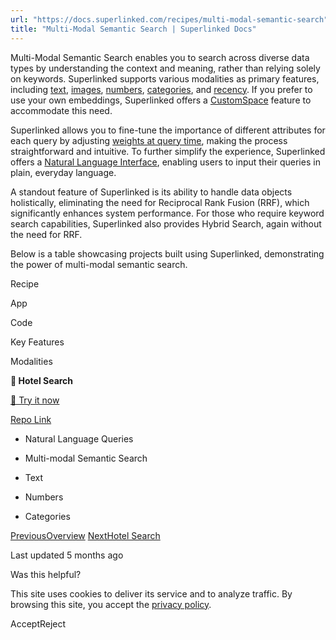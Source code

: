 ```yaml
---
url: "https://docs.superlinked.com/recipes/multi-modal-semantic-search"
title: "Multi-Modal Semantic Search | Superlinked Docs"
---
```


Multi-Modal Semantic Search enables you to search across diverse data types by understanding the context and meaning, rather than relying solely on keywords. Superlinked supports various modalities as primary features, including [text](https://github.com/superlinked/superlinked/blob/main/notebook/feature/text_embedding.ipynb), [images](https://github.com/superlinked/superlinked/blob/main/notebook/image_search_e_commerce.ipynb), [numbers](https://github.com/superlinked/superlinked/blob/main/notebook/feature/number_embedding_minmax.ipynb), [categories](https://github.com/superlinked/superlinked/blob/main/notebook/feature/categorical_embedding.ipynb), and [recency](https://github.com/superlinked/superlinked/blob/main/notebook/feature/recency_embedding.ipynb). If you prefer to use your own embeddings, Superlinked offers a [CustomSpace](https://github.com/superlinked/superlinked/blob/main/notebook/feature/custom_space.ipynb) feature to accommodate this need.

Superlinked allows you to fine-tune the importance of different attributes for each query by adjusting [weights at query time](https://github.com/superlinked/superlinked/blob/main/notebook/feature/dynamic_parameters.ipynb), making the process straightforward and intuitive. To further simplify the experience, Superlinked offers a [Natural Language Interface](https://github.com/superlinked/superlinked/blob/main/notebook/feature/natural_language_querying.ipynb), enabling users to input their queries in plain, everyday language.

A standout feature of Superlinked is its ability to handle data objects holistically, eliminating the need for Reciprocal Rank Fusion (RRF), which significantly enhances system performance. For those who require keyword search capabilities, Superlinked also provides Hybrid Search, again without the need for RRF.

Below is a table showcasing projects built using Superlinked, demonstrating the power of multi-modal semantic search.

Recipe

App

Code

Key Features

Modalities

**🏨 Hotel Search**

[🚀 Try it now](https://hotel-search-recipe.superlinked.io/)

[Repo Link](https://github.com/superlinked/superlinked-recipes/blob/main/projects/hotel-search)

- Natural Language Queries

- Multi-modal Semantic Search


- Text

- Numbers

- Categories


[PreviousOverview](https://docs.superlinked.com/recipes/overview) [NextHotel Search](https://docs.superlinked.com/recipes/multi-modal-semantic-search/hotel-search)

Last updated 5 months ago

Was this helpful?

This site uses cookies to deliver its service and to analyze traffic. By browsing this site, you accept the [privacy policy](https://superlinked.com/policies/privacy-policy).

AcceptReject